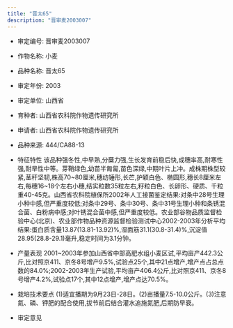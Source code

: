 ```yaml
---
title: "晋太65"
description: "晋审麦2003007"
---
```

* 审定编号:  晋审麦2003007

*  作物名称:  小麦

*  品种名称:  晋太65

*  审定年份:  2003

*  审定单位:  山西省

* 育种者:  山西省农科院作物遗传研究所

*  申请者:  山西省农科院作物遗传研究所

*  品种来源:  444/CA88-13

*  特征特性
该品种强冬性,中早熟,分蘖力强,生长发育前稳后快,成穗率高,耐寒性强,耐旱性中等。芽鞘绿色,幼苗半匍匐,苗色深绿,中期叶片上冲。成株期株型较紧,茎秆坚韧,株高70~80厘米,穗纺锤形,长芒,护颖白色、椭圆形,穗长8厘米左右,每穗16~18个左右小穗,结实粒数35粒左右,籽粒白色、长卵形、硬质、千粒重40-45克。山西省农科院植保所2002年人工接菌鉴定结果:对条中28号生理小种中感,但严重度较低;对条中29号、条中30号、条中31号生理小种和条锈混合菌、白粉病中感;对叶锈混合菌中感,但严重度较低。农业部谷物品质监督检验中心(北京)、农业部作物品种资源监督检验测试中心2002-2003年分析平均结果:蛋白质含量13.87(13.81-13.92)%,湿面筋31.1(30.8-31.4)%,沉淀值28.95(28.8-29.1)毫升,稳定时间为3.1分钟。

*  产量表现
2001~2003年参加山西省中部高肥水组小麦区试,平均亩产442.3公斤,比对照京411、京冬8号增产9.5%,试验点25个,其中21点增产,增产点占总点数的84.0%;2002-2003年生产试验,平均亩产406.4公斤,比对照京411、京冬8号增产4.2%,试验点17个,其中12点增产,增产点达70.5%。

*  栽培技术要点
(1)适宜播期为9月23日-28日。(2)亩播量7.5-10.0公斤。(3)注意氮、磷、钾肥的配合使用,拔节前后结合灌水追施氮肥,后期防早衰。

*  审定意见

